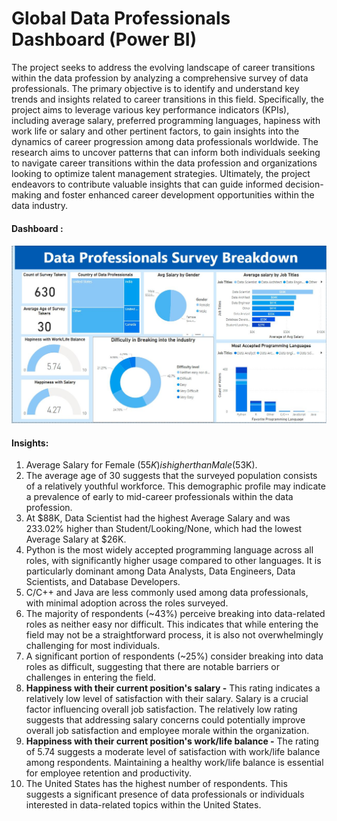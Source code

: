 # Global Data Professionals Dashboard (Power BI)

The project seeks to address the evolving landscape of career transitions within the data profession by analyzing a comprehensive survey of data professionals. The primary objective is to identify and understand key trends and insights related to career transitions in this field. Specifically, the project aims to leverage various key performance indicators (KPIs), including average salary, preferred programming languages, hapiness with work life or salary and other pertinent factors, to gain insights into the dynamics of career progression among data professionals worldwide. The research aims to uncover patterns that can inform both individuals seeking to navigate career transitions within the data profession and organizations looking to optimize talent management strategies. Ultimately, the project endeavors to contribute valuable insights that can guide informed decision-making and foster enhanced career development opportunities within the data industry.

#### Dashboard :

![Data Professional's](https://github.com/Komal-GitHubb/Global-Data-Professionals-Dashboard/blob/main/img.JPG)

#### Insights:

1. Average Salary for Female ($55K) is higher than Male ($53K).
2. ﻿The average age of 30 suggests that the surveyed population consists of a relatively youthful workforce. This demographic profile may indicate a prevalence of early to mid-career professionals within the data profession.
3. ﻿At $88K, Data Scientist had the highest Average Salary and was 233.02% higher than Student/Looking/None, which had the lowest Average Salary at $26K.
4. Python is the most widely accepted programming language across all roles, with significantly higher usage compared to other languages. It is particularly dominant among Data Analysts, Data Engineers, Data Scientists, and Database Developers.
5. C/C++ and Java are less commonly used among data professionals, with minimal adoption across the roles surveyed.
6. The majority of respondents (~43%) perceive breaking into data-related roles as neither easy nor difficult. This indicates that while entering the field may not be a straightforward process, it is also not overwhelmingly challenging for most individuals.
7. A significant portion of respondents (~25%) consider breaking into data roles as difficult, suggesting that there are notable barriers or challenges in entering the field.
8. **Happiness with their current position's salary -** This rating indicates a relatively low level of satisfaction with their salary.  Salary is a crucial factor influencing overall job satisfaction. The relatively low rating suggests that addressing salary concerns could potentially improve overall job satisfaction and employee morale within the organization.
9. **Happiness with their current position's work/life balance -** The rating of 5.74 suggests a moderate level of satisfaction with work/life balance among respondents. Maintaining a healthy work/life balance is essential for employee retention and productivity.
10. The United States has the highest number of respondents. This suggests a significant presence of data professionals or individuals interested in data-related topics within the United States.

